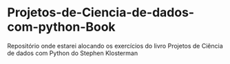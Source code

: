 # Projetos-de-Ciencia-de-dados-com-python-Book
Repositório onde estarei alocando os exercícios do livro Projetos de Ciência de dados com Python do Stephen Klosterman

